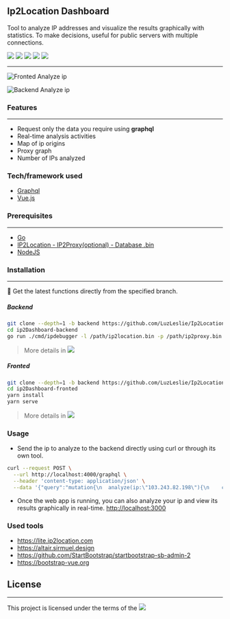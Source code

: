 ## Ip2Location Dashboard

Tool to analyze IP addresses and visualize the results graphically with statistics. To make decisions, useful for public servers with multiple connections.

![](https://img.shields.io/github/issues/LuzLeslie/Ip2Location-Dashboard)
![](https://img.shields.io/badge/contributions-welcome-brightgreen.svg?style=flat)
![](https://img.shields.io/badge/Go-%5E1.13-blue)
![](https://img.shields.io/badge/Vue-2.x-blue)
![](https://img.shields.io/badge/NodeJS-12.x-blue)

---

![Fronted Analyze ip](https://i.ibb.co/N9vvPps/dashboard.png)

![Backend Analyze ip](https://i.ibb.co/M565631/graphql-Post.png)

### Features

---

* Request only the data you require using **graphql**
* Real-time analysis activities
* Map of ip origins
* Proxy graph
* Number of IPs analyzed

### Tech/framework used

- [Graphql](https://graphql.org)
- [Vue.js](https://vuejs.org)

### Prerequisites

---
- [Go](https://golang.org)
- [IP2Location - IP2Proxy(optional) - Database .bin](https://ip2location.com/)
- [NodeJS](https://nodejs.org)

### Installation
---
:rocket: Get the latest functions directly from the specified branch.

##### Backend 

```bash
git clone --depth=1 -b backend https://github.com/LuzLeslie/Ip2Location-Dashboard.git ip2Dashboard-backend
cd ip2Dashboard-backend
go run ./cmd/ipdebugger -l /path/ip2location.bin -p /path/ip2proxy.bin
```
> More details in  [![](https://img.shields.io/badge/branch-backend-orange?style=flat)](https://github.com/LuzLeslie/Ip2Location-Dashboard/tree/backend)

##### Fronted
```bash
git clone --depth=1 -b backend https://github.com/LuzLeslie/Ip2Location-Dashboard.git ip2Dashboard-fronted
cd ip2Dashboard-fronted
yarn install
yarn serve
```
> More details in  [![](https://img.shields.io/badge/branch-fronted-orange?style=flat)](https://github.com/LuzLeslie/Ip2Location-Dashboard/tree/fronted)


### Usage
* Send the ip to analyze to the backend directly using curl or through its own tool.

```bash
curl --request POST \
  --url http://localhost:4000/graphql \
  --header 'content-type: application/json' \
  --data '{"query":"mutation{\n  analyze(ip:\"103.243.82.198\"){\n    country_code\n    country_name\n  }\n}"}'
```

* Once the web app is running, you can also analyze your ip and view its results graphically in real-time.
[http://localhost:3000](http://localhost:3000)

### Used tools
* https://lite.ip2location.com
* https://altair.sirmuel.design
* https://github.com/StartBootstrap/startbootstrap-sb-admin-2
* https://bootstrap-vue.org

## License

---

This project is licensed under the terms of the ![](https://badgen.net/github/license/LuzLeslie/Ip2Location-Dashboard)

